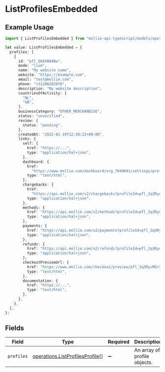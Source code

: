 # ListProfilesEmbedded

## Example Usage

```typescript
import { ListProfilesEmbedded } from "mollie-api-typescript/models/operations";

let value: ListProfilesEmbedded = {
  profiles: [
    {
      id: "pfl_QkEhN94Ba",
      mode: "live",
      name: "My website name",
      website: "https://example.com",
      email: "test@mollie.com",
      phone: "+31208202070",
      description: "My website description",
      countriesOfActivity: [
        "NL",
        "GB",
      ],
      businessCategory: "OTHER_MERCHANDISE",
      status: "unverified",
      review: {
        status: "pending",
      },
      createdAt: "2022-01-19T12:30:22+00:00",
      links: {
        self: {
          href: "https://...",
          type: "application/hal+json",
        },
        dashboard: {
          href:
            "https://www.mollie.com/dashboard/org_7049691/settings/profiles/pfl_2q3RyuMGry",
          type: "text/html",
        },
        chargebacks: {
          href:
            "https://api.mollie.com/v2/chargebacks?profileId=pfl_2q3RyuMGry",
          type: "application/hal+json",
        },
        methods: {
          href: "https://api.mollie.com/v2/methods?profileId=pfl_2q3RyuMGry",
          type: "application/hal+json",
        },
        payments: {
          href: "https://api.mollie.com/v2/payments?profileId=pfl_2q3RyuMGry",
          type: "application/hal+json",
        },
        refunds: {
          href: "https://api.mollie.com/v2/refunds?profileId=pfl_2q3RyuMGry",
          type: "application/hal+json",
        },
        checkoutPreviewUrl: {
          href: "https://www.mollie.com/checkout/preview/pfl_2q3RyuMGry",
          type: "text/html",
        },
        documentation: {
          href: "https://...",
          type: "text/html",
        },
      },
    },
  ],
};
```

## Fields

| Field                                                                              | Type                                                                               | Required                                                                           | Description                                                                        |
| ---------------------------------------------------------------------------------- | ---------------------------------------------------------------------------------- | ---------------------------------------------------------------------------------- | ---------------------------------------------------------------------------------- |
| `profiles`                                                                         | [operations.ListProfilesProfile](../../models/operations/listprofilesprofile.md)[] | :heavy_minus_sign:                                                                 | An array of profile objects.                                                       |